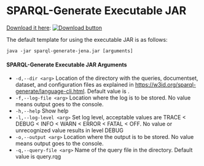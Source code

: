# SPARQL-Generate Executable JAR

[Download it here](sparql-generate-jena.jar): [![Download button](download.gif)](sparql-generate-jena.jar)

The default template for using the executable JAR is as follows:

```
java -jar sparql-generate-jena.jar [arguments]
```

#### SPARQL-Generate Executable JAR Arguments

* `-d,--dir <arg>` Location of the directory with the queries, documentset, dataset, and configuration files as explained in https://w3id.org/sparql-generate/language-cli.html. Default value is .
*  `-f,--log-file <arg>` Location where the log is to be stored. No value means output goes to the console.
* `-h,--help` Show help
* `-l,--log-level <arg>` Set log level, acceptable values are TRACE < DEBUG < INFO < WARN < ERROR < FATAL < OFF. No value or unrecognized value results in level DEBUG
* `-o,--output <arg>` Location where the output is to be stored. No value means output goes to the console.
* `-q,--query-file <arg>` Name of the query file in the directory. Default value is query.rqg
